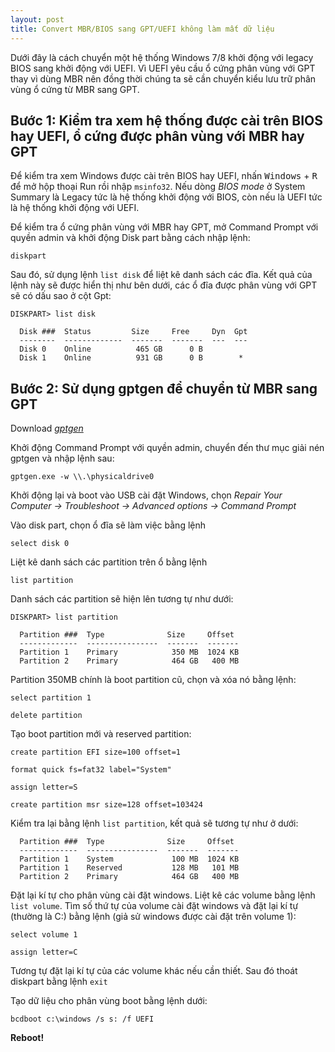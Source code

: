 ```yaml
---
layout: post
title: Convert MBR/BIOS sang GPT/UEFI không làm mất dữ liệu
---
```


Dưới đây là cách chuyển một hệ thống Windows 7/8 khởi động với legacy BIOS sang khởi động với UEFI. Vì UEFI yêu cầu ổ cứng phân vùng với GPT thay vì dùng MBR nên đồng thời chúng ta sẽ cần chuyển kiểu lưu trữ phân vùng ổ cứng từ MBR sang GPT.

## Bước 1: Kiểm tra xem hệ thống được cài trên BIOS hay UEFI, ổ cứng được phân vùng với MBR hay GPT
Để kiểm tra xem Windows được cài trên BIOS hay UEFI, nhấn <kbd>Windows</kbd> + <kbd>R</kbd> để mở hộp thoại Run rồi nhập `msinfo32`. Nếu dòng _BIOS mode_ ở System Summary là Legacy tức là hệ thống khởi động với BIOS, còn nếu là UEFI tức là hệ thống khởi động với UEFI.

Để kiểm tra ổ cứng phân vùng với MBR hay GPT, mở Command Prompt với quyền admin và khởi động Disk part bằng cách nhập lệnh:

```
diskpart
```

Sau đó, sử dụng lệnh `list disk` để liệt kê danh sách các đĩa. Kết quả của lệnh này sẽ được hiển thị như bên dưới, các ổ đĩa được phân vùng với GPT sẽ có dấu sao ở cột Gpt:

```
DISKPART> list disk

  Disk ###  Status         Size     Free     Dyn  Gpt
  --------  -------------  -------  -------  ---  ---
  Disk 0    Online          465 GB      0 B
  Disk 1    Online          931 GB      0 B        *
```

## Bước 2: Sử dụng gptgen để chuyển từ MBR sang GPT
Download [_gptgen_](http://sourceforge.net/projects/gptgen/)

Khởi động Command Prompt với quyền admin, chuyển đến thư mục giải nén gptgen và nhập lệnh sau:

```
gptgen.exe -w \\.\physicaldrive0
```

Khởi động lại và boot vào USB cài đặt Windows, chọn _Repair Your Computer -> Troubleshoot -> Advanced options -> Command Prompt_

Vào disk part, chọn ổ đĩa sẽ làm việc bằng lệnh

```
select disk 0
```

Liệt kê danh sách các partition trên ổ bằng lệnh

```
list partition
```

Danh sách các partition sẽ hiện lên tương tự như dưới:

```
DISKPART> list partition

  Partition ###  Type              Size     Offset
  -------------  ----------------  -------  -------
  Partition 1    Primary            350 MB  1024 KB
  Partition 2    Primary            464 GB   400 MB
```

Partition 350MB chính là boot partition cũ, chọn và xóa nó bằng lệnh:

```
select partition 1

delete partition
```

Tạo boot partition mới và reserved partition:

```
create partition EFI size=100 offset=1

format quick fs=fat32 label="System"

assign letter=S

create partition msr size=128 offset=103424
```

Kiểm tra lại bằng lệnh `list partition`, kết quả sẽ tương tự như ở dưới:

```
  Partition ###  Type              Size     Offset
  -------------  ----------------  -------  -------
  Partition 1    System             100 MB  1024 KB
  Partition 1    Reserved           128 MB   101 MB
  Partition 2    Primary            464 GB   400 MB
```

Đặt lại kí tự cho phân vùng cài đặt windows. Liệt kê các volume bằng lệnh `list volume`. Tìm số thứ tự của volume cài đặt windows và đặt lại kí tự (thường là C:) bằng lệnh (giả sử windows được cài đặt trên volume 1):

```
select volume 1

assign letter=C
```

Tương tự đặt lại kí tự của các volume khác nếu cần thiết. Sau đó thoát diskpart bằng lệnh `exit`

Tạo dữ liệu cho phân vùng boot bằng lệnh dưới:

```
bcdboot c:\windows /s s: /f UEFI
```

**Reboot!**